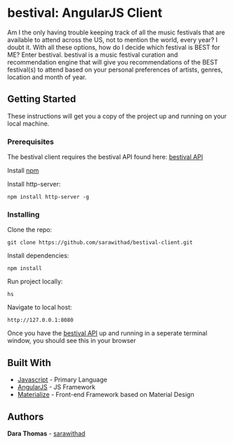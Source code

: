 # bestival: AngularJS Client

Am I the only having trouble keeping track of all the music festivals that are available to attend across the US, not to mention the world, every year? I doubt it. With all these options, how do I decide which festival is BEST for ME? Enter bestival. bestival is a music festival curation and recommendation engine that will give you recommendations of the BEST festival(s) to attend based on your personal preferences of artists, genres, location and month of year.

## Getting Started

These instructions will get you a copy of the project up and running on your local machine.

### Prerequisites

The bestival client requires the bestival API found here: [bestival API](https://github.com/sarawithad/bestival-API)

Install [npm](https://www.npmjs.com/get-npm?utm_source=house&utm_medium=homepage&utm_campaign=free%20orgs&utm_term=Install%20npm)

Install http-server:

```
npm install http-server -g
```

### Installing

Clone the repo:

```
git clone https://github.com/sarawithad/bestival-client.git
```

Install dependencies:

```
npm install
```

Run project locally:

```
hs
```

Navigate to local host:

```
http://127.0.0.1:8080
```
Once you have the [bestival API](https://github.com/sarawithad/bestival-API) up and running in a seperate terminal window, you should see this in your browser

## Built With

* [Javascript](https://www.javascript.com/) - Primary Language
* [AngularJS](https://angularjs.org/) - JS Framework
* [Materialize](http://materializecss.com/) - Front-end Framework based on Material Design

## Authors

**Dara Thomas** - [sarawithad](https://github.com/sarawithad)
